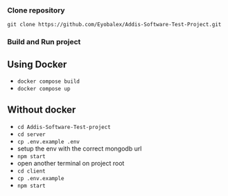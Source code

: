 ### Clone repository
```git clone https://github.com/Eyobalex/Addis-Software-Test-Project.git```

### Build and Run project

  ## Using Docker
   - ```docker compose build```
   - ```docker compose up```

  ## Without docker
   - ```cd Addis-Software-Test-project```
   - ```cd server```
   - ```cp .env.example .env```
   - setup the env with the correct mongodb url 
   - ```npm start```
   - open another terminal on project root
   - ```cd client```
   - ```cp .env.example```
   - ```npm start```
